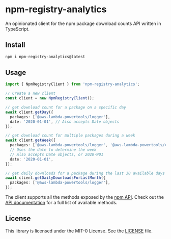 # npm-registry-analytics

An opinionated client for the npm package download counts API written in TypeScript.

## Install

```bash
npm i npm-registry-analytics@latest
```

## Usage

```typescript
import { NpmRegistryClient } from 'npm-registry-analytics';

// Create a new client
const client = new NpmRegistryClient();

// get download count for a package on a specific day
await client.getDay({
  packages: ['@aws-lambda-powertools/logger'],
  date: '2020-01-01', // Also accepts Date objects
});

// get download count for multiple packages during a week
await client.getWeek({
  packages: ['@aws-lambda-powertools/logger', '@aws-lambda-powertools/core'],
  // Uses the date to determine the week
  // Also accepts Date objects, or 2020-W01
  date: '2020-01-01',
});

// get daily downloads for a package during the last 30 available days
await client.getDailyDownloadsForLastMonth({
  packages: ['@aws-lambda-powertools/logger'],
});
```

The client supports all the methods exposed by the [npm API](https://github.com/npm/registry/blob/master/docs/download-counts.md). Check out the [API documentation](https://dreamorosi.github.io/npm-registry-analytics/classes/NpmRegistryClient.html) for a full list of available methods.

## License

This library is licensed under the MIT-0 License. See the [LICENSE](./LICENSE) file.
